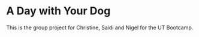 # A Day with Your Dog

This is the group project for Christine, Saidi and Nigel for the UT Bootcamp.
